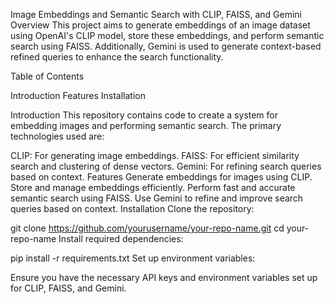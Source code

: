 Image Embeddings and Semantic Search with CLIP, FAISS, and Gemini
Overview
This project aims to generate embeddings of an image dataset using OpenAI's CLIP model, store these embeddings, and perform semantic search using FAISS. Additionally, Gemini is used to generate context-based refined queries to enhance the search functionality.

Table of Contents

Introduction
Features
Installation

Introduction
This repository contains code to create a system for embedding images and performing semantic search. The primary technologies used are:

CLIP: For generating image embeddings.
FAISS: For efficient similarity search and clustering of dense vectors.
Gemini: For refining search queries based on context.
Features
Generate embeddings for images using CLIP.
Store and manage embeddings efficiently.
Perform fast and accurate semantic search using FAISS.
Use Gemini to refine and improve search queries based on context.
Installation
Clone the repository:


git clone https://github.com/yourusername/your-repo-name.git
cd your-repo-name
Install required dependencies:


pip install -r requirements.txt
Set up environment variables:

Ensure you have the necessary API keys and environment variables set up for CLIP, FAISS, and Gemini.
